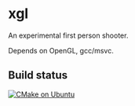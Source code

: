# xgl

An experimental first person shooter.

Depends on OpenGL, gcc/msvc.

## Build status

[![CMake on Ubuntu](https://github.com/samkhn/xgl/actions/workflows/cmake-single-platform.yml/badge.svg)](https://github.com/samkhn/xgl/actions/workflows/cmake-single-platform.yml)
